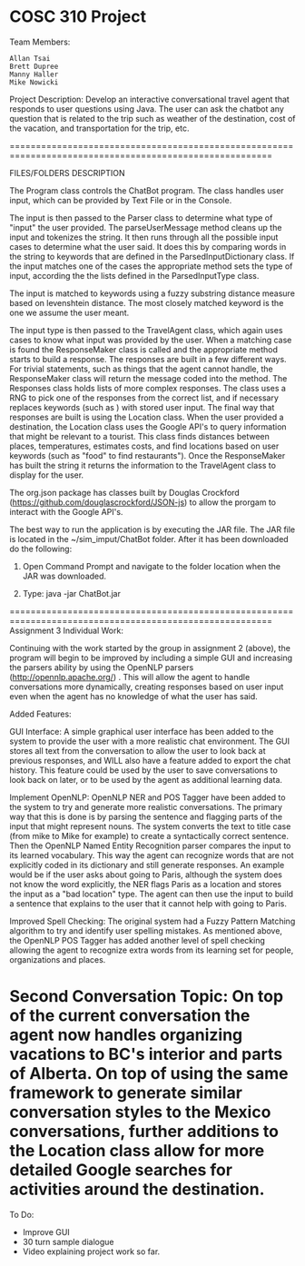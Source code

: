 COSC 310 Project
========================================================================================================

Team Members:

	Allan Tsai
	Brett Dupree
	Manny Haller
	Mike Nowicki
	
Project Description: 
        Develop an interactive conversational travel agent that responds to user questions using Java. The user can ask the chatbot any question that is related to the trip such as weather of the destination, cost of the vacation, and transportation for the trip, etc. 
	 
========================================================================================================

FILES/FOLDERS DESCRIPTION

The Program class controls the ChatBot program. The class handles user input, which can be provided by Text File or in the Console. 

The input is then passed to the Parser class to determine what type of "input" the user provided. The parseUserMessage method cleans up the input and tokenizes the string. It then runs through all the possible input cases to determine what the user said. It does this by comparing words in the string to keywords that are defined in the ParsedInputDictionary class. If the input matches one of the cases the appropriate method sets the type of input, according the the lists defined in the ParsedInputType class.

The input is matched to keywords using a fuzzy substring distance measure based on levenshtein distance. The most closely matched keyword is the one we assume the user meant.

The input type is then passed to the TravelAgent class, which again uses cases to know what input was provided by the user. When a matching case is found the ResponseMaker class is called and the appropriate method starts to build a response. The responses are built in a few different ways. For trivial statements, such as things that the agent cannot handle, the ResponseMaker class will return the message coded into the method. The Responses class holds lists of more complex responses. The class uses a RNG to pick one of the responses from the correct list, and if necessary replaces keywords (such as <Dest>) with stored user input. The final way that responses are built is using the Location class. When the user provided a destination, the Location class uses the Google API's to query information that might be relevant to a tourist. This class finds distances between places, temperatures, estimates costs, and find locations based on user keywords (such as "food" to find restaurants"). Once the ResponseMaker has built the string it returns the information to the TravelAgent class to display for the user.

The org.json package has classes built by Douglas Crockford (https://github.com/douglascrockford/JSON-js) to allow the prorgam to interact with the Google API's.

The best way to run the application is by executing the JAR file. The JAR file is located in the ~/sim_imput/ChatBot folder.
After it has been downloaded do the following:

1. Open Command Prompt and navigate to the folder location when the JAR was downloaded.

2. Type: java -jar ChatBot.jar

========================================================================================================
Assignment 3 
Individual Work:

Continuing with the work started by the group in assignment 2 (above), the program will begin to be improved by including a simple GUI and increasing the parsers ability by using the OpenNLP parsers (http://opennlp.apache.org/) . This will allow the agent to handle conversations more dynamically, creating responses based on user input even when the agent has no knowledge of what the user has said.

Added Features:

GUI Interface:
A simple graphical user interface has been added to the system to provide the user with a more realistic chat environment. The GUI stores all text from the conversation to allow the user to look back at previous responses, and WILL also have a feature added to export the chat history. This feature could be used by the user to save conversations to look back on later, or to be used by the agent as additional learning data.

Implement OpenNLP: 
OpenNLP NER and POS Tagger have been added to the system to try and generate more realistic conversations. The primary way that this is done is by parsing the sentence and flagging parts of the input that might represent nouns. The system converts the text to title case (from mike to Mike for example) to create a syntactically correct sentence. Then the OpenNLP Named Entity Recognition parser compares the input to its learned vocabulary. This way the agent can recognize words that are not explicitly coded in its dictionary and still generate responses. An example would be if the user asks about going to Paris, although the system does not know the word explicitly, the NER flags Paris as a location and stores the input as a "bad location" type. The agent can then use the input to build a sentence that explains to the user that it cannot help with going to Paris.

Improved Spell Checking: 
The original system had a Fuzzy Pattern Matching algorithm to try and identify user spelling mistakes. As mentioned above, the OpenNLP POS Tagger has added another level of spell checking allowing the agent to recognize extra words from its learning set for people, organizations and places.

Second Conversation Topic:
On top of the current conversation the agent now handles organizing vacations to BC's interior and parts of Alberta. On top of using the same framework to generate similar conversation styles to the Mexico conversations, further additions to the Location class allow for more detailed Google searches for activities around the destination. 
========================================================================================================
To Do:

- Improve GUI
- 30 turn sample dialogue
- Video explaining project work so far.
